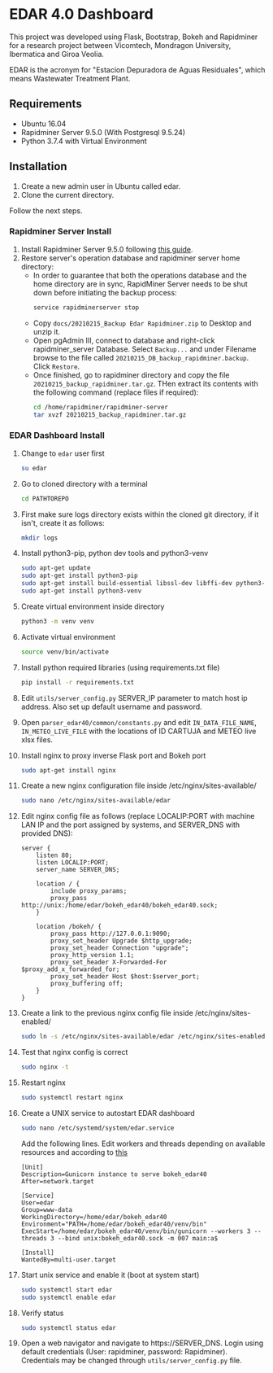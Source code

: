 # EDAR 4.0 Dashboard

This project was developed using Flask, Bootstrap, Bokeh and Rapidminer for a research project between Vicomtech, Mondragon University, Ibermatica and Giroa Veolia.

EDAR is the acronym for "Estacion Depuradora de Aguas Residuales", which means Wastewater Treatment Plant.

## Requirements
- Ubuntu 16.04
- Rapidminer Server 9.5.0 (With Postgresql 9.5.24)
- Python 3.7.4 with Virtual Environment

## Installation

1. Create a new admin user in Ubuntu called edar.
2. Clone the current directory.

Follow the next steps.

### Rapidminer Server Install
1. Install Rapidminer Server 9.5.0 following [this guide](./docs/rapidminer_install.md).
2. Restore server's operation database and rapidminer server home directory:
    - In order to guarantee that both the operations database and the home directory are in sync, RapidMiner Server needs to be shut down before initiating the backup process:
        ```sh
        service rapidminerserver stop
        ```
    - Copy `docs/20210215_Backup Edar Rapidminer.zip` to Desktop and unzip it.
    - Open pgAdmin III, connect to database and right-click rapidminer_server Database. Select `Backup...` and under Filename browse to the file called `20210215_DB_backup_rapidminer.backup`. Click `Restore`.
    - Once finished, go to rapidminer directory and copy the file `20210215_backup_rapidminer.tar.gz`. THen extract its contents with the following command (replace files if required):
        ```sh
        cd /home/rapidminer/rapidminer-server
        tar xvzf 20210215_backup_rapidminer.tar.gz
        ```
### EDAR Dashboard Install
1. Change to `edar` user first
   ```sh
   su edar
   ```

2. Go to cloned directory with a terminal
   ```sh
   cd PATHTOREPO
   ```

3. First make sure logs directory exists within the cloned git directory, if it isn't, create it as follows:
    ```sh
    mkdir logs
    ```

4. Install python3-pip, python dev tools and python3-venv
    ```sh
    sudo apt-get update
    sudo apt-get install python3-pip
    sudo apt-get install build-essential libssl-dev libffi-dev python3-dev
    sudo apt-get install python3-venv
    ```

5. Create virtual environment inside directory
    ```sh
    python3 -m venv venv
    ```

6. Activate virtual environment
    ```sh
    source venv/bin/activate
    ```

7. Install python required libraries (using requirements.txt file)
    ```sh
    pip install -r requirements.txt
    ```

8. Edit `utils/server_config.py` SERVER_IP parameter to match host ip address. Also set up default username and password.

9. Open `parser_edar40/common/constants.py` and edit `IN_DATA_FILE_NAME`, `IN_METEO_LIVE_FILE` with the locations of ID CARTUJA and METEO live xlsx files.


10. Install nginx to proxy inverse Flask port and Bokeh port
    ```sh
    sudo apt-get install nginx
    ```

11. Create a new nginx configuration file inside /etc/nginx/sites-available/
    ```sh
    sudo nano /etc/nginx/sites-available/edar
    ```

12. Edit nginx config file as follows (replace LOCALIP:PORT with machine LAN IP and the port assigned by systems, and SERVER_DNS with provided DNS):
    ```
    server {
        listen 80;
        listen LOCALIP:PORT;
        server_name SERVER_DNS;

        location / {
            include proxy_params;
            proxy_pass http://unix:/home/edar/bokeh_edar40/bokeh_edar40.sock;
        }

        location /bokeh/ {
            proxy_pass http://127.0.0.1:9090;
            proxy_set_header Upgrade $http_upgrade;
            proxy_set_header Connection "upgrade";
            proxy_http_version 1.1;
            proxy_set_header X-Forwarded-For $proxy_add_x_forwarded_for;
            proxy_set_header Host $host:$server_port;
            proxy_buffering off;
        }
    }
    ```

13. Create a link to the previous nginx config file inside /etc/nginx/sites-enabled/
    ```sh
    sudo ln -s /etc/nginx/sites-available/edar /etc/nginx/sites-enabled
    ```

14. Test that nginx config is correct
    ```sh
    sudo nginx -t
    ```

15. Restart nginx
    ```sh
    sudo systemctl restart nginx
    ```

16. Create a UNIX service to autostart EDAR dashboard
    ```sh
    sudo nano /etc/systemd/system/edar.service
    ```

    Add the following lines. Edit workers and threads depending on available resources and according to [this](https://docs.gunicorn.org/en/stable/design.html#how-many-workers)
    ```
    [Unit]
    Description=Gunicorn instance to serve bokeh_edar40
    After=network.target

    [Service]
    User=edar
    Group=www-data
    WorkingDirectory=/home/edar/bokeh_edar40
    Environment="PATH=/home/edar/bokeh_edar40/venv/bin"
    ExecStart=/home/edar/bokeh_edar40/venv/bin/gunicorn --workers 3 --threads 3 --bind unix:bokeh_edar40.sock -m 007 main:a$

    [Install]
    WantedBy=multi-user.target
    ```

17. Start unix service and enable it (boot at system start)
    ```sh
    sudo systemctl start edar
    sudo systemctl enable edar
    ```

18. Verify status
    ```sh
    sudo systemctl status edar
    ```

19. Open a web navigator and navigate to https://SERVER_DNS. Login using default credentials (User: rapidminer, password: Rapidminer). Credentials may be changed through `utils/server_config.py` file.














